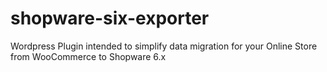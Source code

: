 # shopware-six-exporter
Wordpress Plugin intended to simplify data migration for your Online Store from WooCommerce to Shopware 6.x 
